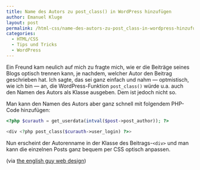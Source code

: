 ```yaml
---
title: Name des Autors zu post_class() in WordPress hinzufügen
author: Emanuel Kluge
layout: post
permalink: /html-css/name-des-autors-zu-post_class-in-wordpress-hinzufugen/
categories:
  - HTML/CSS
  - Tips und Tricks
  - WordPress
---
```


Ein Freund kam neulich auf mich zu fragte mich, wie er die Beiträge seines Blogs optisch trennen kann, je nachdem, welcher Autor den Beitrag geschrieben hat. Ich sagte, das sei ganz einfach und nahm &mdash; optmistisch, wie ich bin &mdash; an, die WordPress-Funktion `post_class()` würde u.a. auch den Namen des Autors als Klasse ausgeben. Dem ist jedoch nicht so.

Man kann den Namen des Autors aber ganz schnell mit folgendem PHP-Code hinzufügen:



```php
<?php $curauth = get_userdata(intval($post->post_author)); ?>

<div <?php post_class($curauth->user_login) ?>>
```

Nun erscheint der Autorenname in der Klasse des Beitrags-`<div>` und man kann die einzelnen Posts ganz bequem per CSS optisch anpassen.

(via [the english guy web design](http://www.theenglishguy.co.uk/2009/05/15/post_class-and-user-login/))
